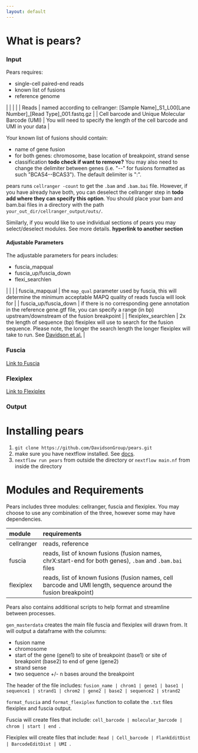 ```yaml
---
layout: default
---
```


# What is pears?
### Input
Pears requires:
 - single-cell paired-end reads
 - known list of fusions
 - reference genome

|       |  |  |
| Reads | named according to cellranger: [Sample Name]\_S1_L00[Lane Number]\_[Read Type]\_001.fastq.gz |
| Cell barcode and Unique Molecular Barcode (UMI) | You will need to specify the length of the cell barcode and UMI in your data  |


Your known list of fusions should contain:
 - name of gene fusion
 - for both genes: chromosome, base location of breakpoint, strand sense
 - classification **todo check if want to remove?**
You may also need to change the delimiter between genes (i.e. "--" for fusions formatted as such "BCAS4--BCAS3"). The default delimiter is ":".

pears runs `cellranger -count` to get the `.bam` and `.bam.bai` file. However, if you have already have both, you can deselect the cellranger step in **todo add where they can specify this option**. You should place your bam and bam.bai files in a directory with the path `your_out_dir/cellranger_output/outs/`. 

Similarly, if you would like to use individual sections of pears you may select/deselect modules. See more details. **hyperlink to another section**

#### Adjustable Parameters
The adjustable parameters for pears includes:
 - fuscia_mapqual
 - fuscia_up/fuscia_down
 - flexi_searchlen 

|    |     |
| fuscia_mapqual | the `map_qual` parameter used by fuscia, this will determine the minimum acceptable MAPQ quality of reads fuscia will look for |
| fuscia_up/fuscia_down | if there is no corresponding gene annotation in the reference gene.gtf file, you can specify a range (in bp) upstream/downstream of the fusion breakpoint |
| flexiplex_searchlen | 2x the length of sequence (bp) flexiplex will use to search for the fusion sequence. Please note, the longer the search length the longer flexiplex will take to run. See [Davidson et al.](https://github.com/DavidsonGroup/flexiplex) |

### Fuscia
[Link to Fuscia](https://github.com/ding-lab/fuscia)
### Flexiplex
[Link to Flexiplex](https://github.com/DavidsonGroup/flexiplex)
### Output

# Installing pears
1. `git clone https://github.com/DavidsonGroup/pears.git`
2. make sure you have nextflow installed. See [docs](https://www.nextflow.io/docs/latest/getstarted.html).
3. `nextflow run pears` from outside the directory or `nextflow main.nf` from inside the directory

# Modules and Requirements
Pears includes three modules: cellranger, fuscia and flexiplex. You may choose to use any combination of the three, however some may have dependencies.

| module       | requirements      |
|:-------------|:------------------|
| cellranger   | reads, reference  |
| fuscia       | reads, list of known fusions (fusion names, chrX:start-end for both genes), `.bam` and `.bam.bai` files   |
| flexiplex    | reads, list of known fusions (fusion names, cell barcode and UMI length, sequence around the fusion breakpoint)  |

Pears also contains additional scripts to help format and streamline between processes.

`gen_masterdata` creates the main file fuscia and flexiplex will drawn from. It will output a dataframe with the columns:
 - fusion name
 - chromosome
 - start of the gene (gene1) to site of breakpoint (base1) or site of breakpoint (base2) to end of gene (gene2)
 - strand sense
 - two sequence +/- n bases around the breakpoint

The header of the file includes: `fusion_name | chrom1 | gene1 | base1 | sequence1 | strand1 | chrom2 | gene2 | base2 | sequence2 | strand2 `

`format_fuscia` and `format_flexiplex` function to collate the `.txt` files flexiplex and fuscia output.

Fuscia will create files that include: `cell_barcode | molecular_barcode | chrom | start | end `.

Flexiplex will create files that include: `Read | Cell_barcode | FlankEditDist | BarcodeEditDist | UMI `. 

